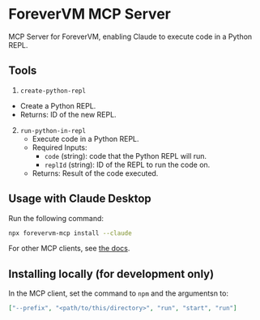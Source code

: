 # ForeverVM MCP Server

MCP Server for ForeverVM, enabling Claude to execute code in a Python REPL.

## Tools

1. `create-python-repl`

- Create a Python REPL.
- Returns: ID of the new REPL.

2. `run-python-in-repl`
   - Execute code in a Python REPL.
   - Required Inputs:
     - `code` (string): code that the Python REPL will run.
     - `replId` (string): ID of the REPL to run the code on.
   - Returns: Result of the code executed.

## Usage with Claude Desktop

Run the following command:

```bash
npx forevervm-mcp install --claude
```

For other MCP clients, see [the docs](https://forevervm.com/docs/guides/forevervm-mcp-server/).

## Installing locally (for development only)

In the MCP client, set the command to `npm` and the argumentsn to:

```json
["--prefix", "<path/to/this/directory>", "run", "start", "run"]
```
